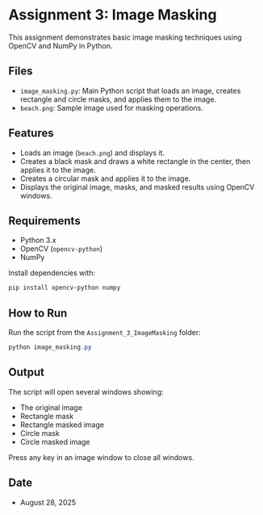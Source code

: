 # Assignment 3: Image Masking

This assignment demonstrates basic image masking techniques using OpenCV and NumPy in Python.

## Files

- `image_masking.py`: Main Python script that loads an image, creates rectangle and circle masks, and applies them to the image.
- `beach.png`: Sample image used for masking operations.

## Features

- Loads an image (`beach.png`) and displays it.
- Creates a black mask and draws a white rectangle in the center, then applies it to the image.
- Creates a circular mask and applies it to the image.
- Displays the original image, masks, and masked results using OpenCV windows.

## Requirements

- Python 3.x
- OpenCV (`opencv-python`)
- NumPy

Install dependencies with:

```powershell
pip install opencv-python numpy
```

## How to Run

Run the script from the `Assignment_3_ImageMasking` folder:

```powershell
python image_masking.py
```

## Output

The script will open several windows showing:

- The original image
- Rectangle mask
- Rectangle masked image
- Circle mask
- Circle masked image

Press any key in an image window to close all windows.

## Date

- August 28, 2025
